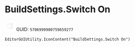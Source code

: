 # BuildSettings.Switch On
![](/img/BuildSettings.Switch%20On.png)
GUID: `5706999980759659277`
```
EditorGUIUtility.IconContent("BuildSettings.Switch On")
```
